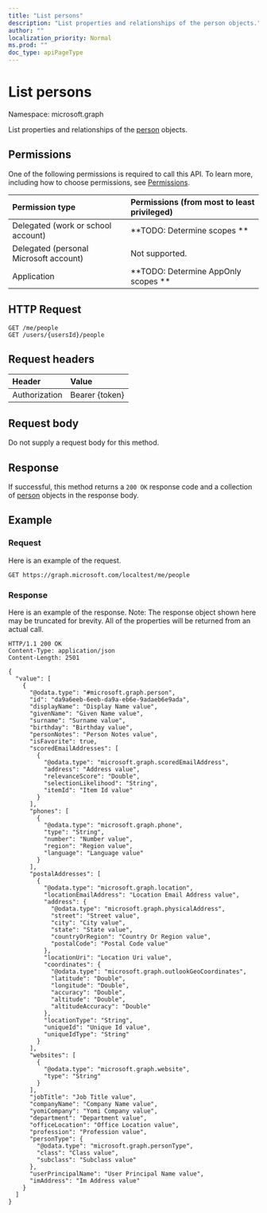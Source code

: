 ```yaml
---
title: "List persons"
description: "List properties and relationships of the person objects."
author: ""
localization_priority: Normal
ms.prod: ""
doc_type: apiPageType
---
```


# List persons

Namespace: microsoft.graph

List properties and relationships of the [person](../resources/person.md) objects.

## Permissions
One of the following permissions is required to call this API. To learn more, including how to choose permissions, see [Permissions](/concepts/permissions-reference.md).

|Permission type|Permissions (from most to least privileged)|
|:---|:---|
|Delegated (work or school account)|**TODO: Determine scopes **|
|Delegated (personal Microsoft account)|Not supported.|
|Application|**TODO: Determine AppOnly scopes **|

## HTTP Request
<!-- {
  "blockType": "ignored"
}
-->
``` http
GET /me/people
GET /users/{usersId}/people
```

## Request headers
|Header|Value|
|:---|:---|
|Authorization|Bearer {token}|

## Request body
Do not supply a request body for this method.

## Response
If successful, this method returns a `200 OK` response code and a collection of [person](../resources/person.md) objects in the response body.

## Example

### Request
Here is an example of the request.
<!-- {
  "blockType": "request",
  "name": "get_person"
}
-->
``` http
GET https://graph.microsoft.com/localtest/me/people
```

### Response
Here is an example of the response. Note: The response object shown here may be truncated for brevity. All of the properties will be returned from an actual call.
<!-- {
  "blockType": "response",
  "truncated": true,
  "@odata.type": "collection(microsoft.graph.person)"
}
-->
``` http
HTTP/1.1 200 OK
Content-Type: application/json
Content-Length: 2501

{
  "value": [
    {
      "@odata.type": "#microsoft.graph.person",
      "id": "da9a6eeb-6eeb-da9a-eb6e-9adaeb6e9ada",
      "displayName": "Display Name value",
      "givenName": "Given Name value",
      "surname": "Surname value",
      "birthday": "Birthday value",
      "personNotes": "Person Notes value",
      "isFavorite": true,
      "scoredEmailAddresses": [
        {
          "@odata.type": "microsoft.graph.scoredEmailAddress",
          "address": "Address value",
          "relevanceScore": "Double",
          "selectionLikelihood": "String",
          "itemId": "Item Id value"
        }
      ],
      "phones": [
        {
          "@odata.type": "microsoft.graph.phone",
          "type": "String",
          "number": "Number value",
          "region": "Region value",
          "language": "Language value"
        }
      ],
      "postalAddresses": [
        {
          "@odata.type": "microsoft.graph.location",
          "locationEmailAddress": "Location Email Address value",
          "address": {
            "@odata.type": "microsoft.graph.physicalAddress",
            "street": "Street value",
            "city": "City value",
            "state": "State value",
            "countryOrRegion": "Country Or Region value",
            "postalCode": "Postal Code value"
          },
          "locationUri": "Location Uri value",
          "coordinates": {
            "@odata.type": "microsoft.graph.outlookGeoCoordinates",
            "latitude": "Double",
            "longitude": "Double",
            "accuracy": "Double",
            "altitude": "Double",
            "altitudeAccuracy": "Double"
          },
          "locationType": "String",
          "uniqueId": "Unique Id value",
          "uniqueIdType": "String"
        }
      ],
      "websites": [
        {
          "@odata.type": "microsoft.graph.website",
          "type": "String"
        }
      ],
      "jobTitle": "Job Title value",
      "companyName": "Company Name value",
      "yomiCompany": "Yomi Company value",
      "department": "Department value",
      "officeLocation": "Office Location value",
      "profession": "Profession value",
      "personType": {
        "@odata.type": "microsoft.graph.personType",
        "class": "Class value",
        "subclass": "Subclass value"
      },
      "userPrincipalName": "User Principal Name value",
      "imAddress": "Im Address value"
    }
  ]
}
```

